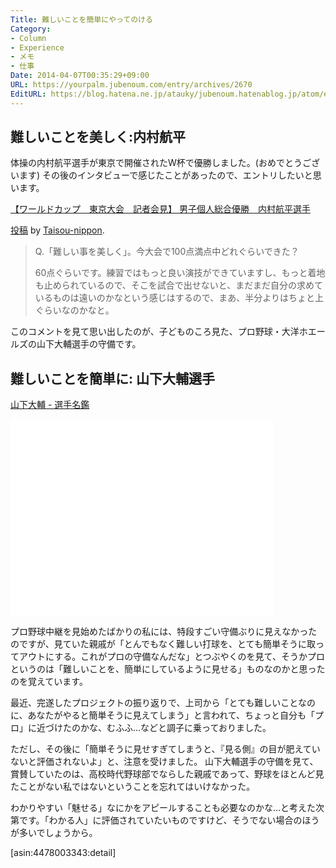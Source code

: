```yaml
---
Title: 難しいことを簡単にやってのける
Category:
- Column
- Experience
- メモ
- 仕事
Date: 2014-04-07T00:35:29+09:00
URL: https://yourpalm.jubenoum.com/entry/archives/2670
EditURL: https://blog.hatena.ne.jp/atauky/jubenoum.hatenablog.jp/atom/entry/6653458415120886647
---
```


<h2>難しいことを美しく:内村航平</h2>
<p>体操の内村航平選手が東京で開催されたW杯で優勝しました。(おめでとうございます)
その後のインタビューで感じたことがあったので、エントリしたいと思います。</p>
<p><a href="https://www.facebook.com/taisounippon/photos/a.411784895526140.84232.408068162564480/648094175228543/?type=1&amp;stream_ref=10">【ワールドカップ　東京大会　記者会見】
男子個人総合優勝　内村航平選手</a></p>

<div id="fb-root"></div> <script>(function(d, s, id) { var js, fjs = d.getElementsByTagName(s)[0]; if (d.getElementById(id)) return; js = d.createElement(s); js.id = id; js.src = "//connect.facebook.net/ja_JP/all.js#xfbml=1"; fjs.parentNode.insertBefore(js, fjs); }(document, 'script', 'facebook-jssdk'));</script>
<div class="fb-post" data-href="https://www.facebook.com/taisounippon/photos/a.411784895526140.84232.408068162564480/648094175228543/?type=1" data-width="466"><div class="fb-xfbml-parse-ignore"><a href="https://www.facebook.com/taisounippon/photos/a.411784895526140.84232.408068162564480/648094175228543/?type=1">投稿</a> by <a href="https://www.facebook.com/taisounippon">Taisou-nippon</a>.</div></div>

<blockquote>
<p>Q.「難しい事を美しく」。今大会で100点満点中どれぐらいできた？</p>
<p>60点ぐらいです。練習ではもっと良い演技ができていますし、もっと着地も止められているので、そこを試合で出せないと、まだまだ自分の求めているものは遠いのかなという感じはするので、まあ、半分よりはちょと上ぐらいなのかなと。</p>
</blockquote>
<p>このコメントを見て思い出したのが、子どものころ見た、プロ野球・大洋ホエールズの山下大輔選手の守備です。</p>
<!--more-->
<h2>難しいことを簡単に: 山下大輔選手</h2>
<p><a href="http://www.kernelsupport.co.jp/atonan/sensyu/yamashita_daisuke.htm">山下大輔 - 選手名鑑</a></p>
<iframe width="420" height="315" src="//www.youtube.com/embed/u2IU4xV5nHg?rel=0" frameborder="0" allowfullscreen></iframe>
<p>プロ野球中継を見始めたばかりの私には、特段すごい守備ぶりに見えなかったのですが、見ていた親戚が「とんでもなく難しい打球を、とても簡単そうに取ってアウトにする。これがプロの守備なんだな」とつぶやくのを見て、そうかプロというのは「難しいことを、簡単にしているように見せる」ものなのかと思ったのを覚えています。</p>
<p>最近、完遂したプロジェクトの振り返りで、上司から「とても難しいことなのに、あなたがやると簡単そうに見えてしまう」と言われて、ちょっと自分も「プロ」に近づけたのかな、むふふ…などと調子に乗っておりました。</p>
<p>ただし、その後に「簡単そうに見せすぎてしまうと、『見る側』の目が肥えていないと評価されないよ」と、注意を受けました。
山下大輔選手の守備を見て、賞賛していたのは、高校時代野球部でならした親戚であって、野球をほとんど見たことがない私ではないということを忘れてはいけなかった。</p>
<p>わかりやすい「魅せる」なにかをアピールすることも必要なのかな…と考えた次第です。「わかる人」に評価されていたいものですけど、そうでない場合のほうが多いでしょうから。</p>


[asin:4478003343:detail]

